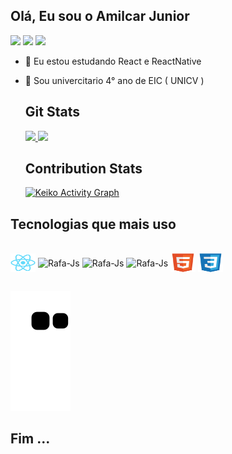 ## Olá, Eu sou o Amilcar Junior 

  <a href="https://www.instagram.com/mikamikaus/" target="_blank"><img src="https://img.shields.io/badge/-Instagram-%23E4405F?style=for-the-badge&logo=instagram&logoColor=white" target="_blank"></a>
  <a href = "mailto:amilcarjunior2000@gmail.com"><img src="https://img.shields.io/badge/-Gmail-%23333?style=for-the-badge&logo=gmail&logoColor=white" target="_blank"></a>
 	<a href="https://www.youtube.com/MikamikausGames" target="_blank"><img src="https://img.shields.io/badge/YouTube-FF0000?style=for-the-badge&logo=youtube&logoColor=white" target="_blank"></a>


- 🌱 Eu estou estudando React e ReactNative
- 💼 Sou univercitario 4° ano de EIC ( UNICV )

  ## Git Stats
  <div>
    <a href="https://github.com/Amilcar-Junior">
      <img height="180em" src="https://github-readme-stats.vercel.app/api?username=Amilcar-Junior&show_icons=true&theme=dark&include_all_commits=true&count_private=true"/>
      <img height="180em" src="https://github-readme-stats.vercel.app/api/top-langs/?username=Amilcar-Junior&layout=compact&langs_count=7&theme=dark"/>
      
    </a>
  </div>
   
  ## Contribution Stats
   <p>
   <a href="https://github.com/ashutosh00710/github-readme-activity-graph"><img alt="Keiko Activity Graph" src="https://activity-graph.herokuapp.com/graph?username=Amilcar-Junior&layout=compact&bg_color=111111&color=BE91F2&line=70A4FC&point=FFFFFF&hide_border=true" /></a>
   </p>
 

## Tecnologias que mais uso

<div style="display: inline_block"><br>
  <img align="center" alt="Rafa-React" height="30" width="40" src="https://raw.githubusercontent.com/devicons/devicon/master/icons/react/react-original.svg">
  <img align="center" alt="Rafa-Js" height="30" width="40" src='https://cdn.jsdelivr.net/gh/devicons/devicon/icons/java/java-original.svg'>
  <img align="center" alt="Rafa-Js" height="30" width="40" src='https://cdn.jsdelivr.net/gh/devicons/devicon/icons/python/python-original.svg'>
  <img align="center" alt="Rafa-Js" height="30" width="40" src='https://cdn.jsdelivr.net/gh/devicons/devicon/icons/mysql/mysql-original.svg'>
  <img align="center" alt="Rafa-HTML" height="30" width="40" src="https://raw.githubusercontent.com/devicons/devicon/master/icons/html5/html5-original.svg">
  <img align="center" alt="Rafa-CSS" height="30" width="40" src="https://raw.githubusercontent.com/devicons/devicon/master/icons/css3/css3-original.svg">
</div>
  
  ##
 
<div> 

 <!-- alterar snake futuramente -->
  ![Snake animation](https://github.com/Amilcar-Junior/Amilcar-Junior/blob/output/github-contribution-grid-snake.svg)
 
</div>


## Fim ...

